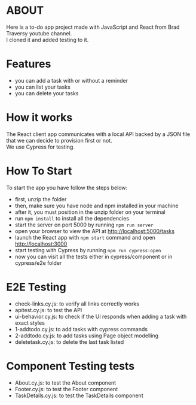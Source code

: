 # ABOUT

Here is a to-do app project made with JavaScript and React from Brad Traversy youtube channel.\
I cloned it and added testing to it.

# Features
- you can add a task with or without a reminder
- you can list your tasks
- you can delete your tasks


# How it works
The React client app communicates with a local API backed by a JSON file that we can decide to provision first or not.\
We use Cypress for testing.

# How To Start
To start the app you have follow the steps below:
- first, unzip the folder
- then, make sure you have node and npm installed in your machine
- after it, you must position in the unzip folder on your terminal
- run `npm install` to install all the dependencies
- start the server on port 5000 by running `npm run server` 
- open your browser to view the API at [http://localhost:5000/tasks](http://localhost:5000/tasks)
- launch the React app with `npm start` command and open [http://localhost:3000](http://localhost:3000)
- start testing with Cypress by running `npm run cypress:open`
- now you can visit all the tests either in cypress/component or in cypress/e2e folder


# E2E Testing
- check-links.cy.js: to verify all links correctly works
- apitest.cy.js: to test the API
- ui-behavior.cy.js: to check if the UI responds when adding a task with exact styles
- 1-addtodo.cy.js: to add tasks with cypress commands
- 2-addtodo.cy.js: to add tasks using Page object modelling 
- deletetask.cy.js: to delete the last task listed

# Component Testing tests
- About.cy.js: to test the About component
- Footer.cy.js: to test the Footer component
- TaskDetails.cy.js: to test the TaskDetails component
